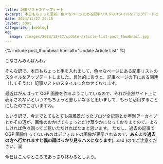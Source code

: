```yaml
---
title: 記事リストのアップデート
excerpt: 本日もちょっと更新。色々なページにある記事リストのスタイルをアップデートというか、関連記事のスタイルに合わせる作業をしました。せっかく最近がんばって作ってる OGP 画像が全然サイト上に表示されないのがちょっと悲しかったもので…涙
date: 2024/12/27 23:15
layout: post
categories: [weblog]
og:
  image: /images/2024/12/27/update-article-list-post_thumbnail.jpg
---
```


{% include post_thumbnail.html alt="Update Article List" %}

こなさんみんばんわ。

そんな訳で、本日もちょっと手を入れまして、色々なページにある記事リストのスタイルをアップデートしました。具体的に言うと、記事ページの下にある関連（してそうな）記事リストのスタイルに合わせております。

最近はがんばって OGP 画像を作るようにしているので、それが全然サイト上に表示されないというのもちょっと悲しいなぁと思いまして、もっと活用することにしたのでございますね。

という訳で、今までとてもとても殺風景だった[ブログ全記事][blog-all]とか[年別アーカイブ][2024]とかその辺が、画像のおかげでちょっとだけ華やかになっておりますので、よろしければ色々回ってご覧いただければなぁと思います。
ただし、過去の記事で OGP 画像作ってないものはデフォルトの画像が表示されるので、**あんまり過去の方へ行かれますと僕の顔ばっかり見るハメになります**{: .sad }のでご注意ください。涙

今日はこんなところであっさり終わるとしよう。

[blog-all]: /weblog/all/
[2024]: /2024/ "例: 2024 年の記事一覧"
